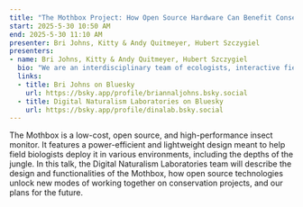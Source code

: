 ```yaml
---
title: "The Mothbox Project: How Open Source Hardware Can Benefit Conservation Research"
start: 2025-5-30 10:50 AM
end: 2025-5-30 11:10 AM
presenter: Bri Johns, Kitty & Andy Quitmeyer, Hubert Szczygiel
presenters:
- name: Bri Johns, Kitty & Andy Quitmeyer, Hubert Szczygiel
  bio: "We are an interdisciplinary team of ecologists, interactive field biology designers, and open source hardware activists creating open source biodiversity monitoring tools to help better understand the natural world around us."
  links:
  - title: Bri Johns on Bluesky
    url: https://bsky.app/profile/briannaljohns.bsky.social
  - title: Digital Naturalism Laboratories on Bluesky
    url: https://bsky.app/profile/dinalab.bsky.social
---
```


The Mothbox is a low-cost, open source, and high-performance insect monitor. It features a power-efficient and lightweight design meant to help field biologists deploy it in various environments, including the depths of the jungle. In this talk, the Digital Naturalism Laboratories team will describe the design and functionalities of the Mothbox, how open source technologies unlock new modes of working together on conservation projects, and our plans for the future.
